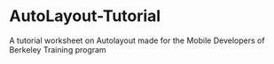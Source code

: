 # AutoLayout-Tutorial
A tutorial worksheet on Autolayout made for the Mobile Developers of Berkeley Training program
